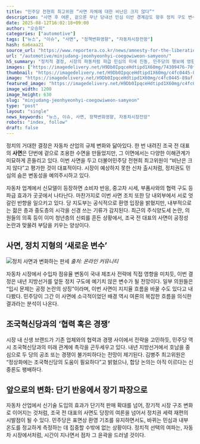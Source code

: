 ```yaml
---
title: "민주당 전현희 최고위원 “사면 자체에 대한 비난은 크지 않다”"
description: "사면 후 여론, 겉으론 무난 당내선 민심 이반 경계감도 향후 정치 구도 변수 주목 ..."
date: 2025-08-12T16:02:18+09:00
author: "오승희"
categories: ["automotive"]
tags: ["뉴스", "이슈", "사면", "정책변화영향", "자동차시장전망"]
hash: 6a6eaa21
source_url: "https://www.reportera.co.kr/news/amnesty-for-the-liberation-day-of-the-fatherland/"
url: "/automotive/minjudang-jeonhyeonhyi-coegowiweon-samyeon/"
h5_summary: "정치적 결정, 시장의 파동처럼 파급 민심의 미세 진동, 민주당의 행보에 영향"
images: ["https://imagedelivery.net/H9Db0IpqceHdtipd1X60mg/74309476-70fa-4870-4011-fbb554610d00/public", "https://imagedelivery.net/H9Db0IpqceHdtipd1X60mg/c4fc0445-89af-46ed-dd8f-b0105d5cce00/public"]
thumbnail: "https://imagedelivery.net/H9Db0IpqceHdtipd1X60mg/c4fc0445-89af-46ed-dd8f-b0105d5cce00/public"
image: "https://imagedelivery.net/H9Db0IpqceHdtipd1X60mg/c4fc0445-89af-46ed-dd8f-b0105d5cce00/public"
featured_image: "https://imagedelivery.net/H9Db0IpqceHdtipd1X60mg/c4fc0445-89af-46ed-dd8f-b0105d5cce00/public"
image_width: 1200
image_height: 630
slug: "minjudang-jeonhyeonhyi-coegowiweon-samyeon"
type: "post"
layout: "single"
news_keywords: "뉴스, 이슈, 사면, 정책변화영향, 자동차시장전망"
robots: "index, follow"
draft: false
---
```


정치의 거대한 결정은 자동차 산업의 규제 변화와 닮아있다. 한 번 내려진 조국 전 대표의 **사면**은 단번에 겉으로 조용한 수면을 만들었지만, 그 이면에서는 다양한 이해관계가 미묘하게 흔들리고 있다. 이번 사면을 두고 더불어민주당 전현희 최고위원이 “비난은 크지 않다”고 평가한 것이 대표적이다. 시장이 예상하지 못한 신차 출시처럼, 정치권도 민심의 숨은 변동성을 예의주시하고 있다.

자동차 업계에서 신모델이 등장하면 소비자 반응, 중고차 시세, 부품사와의 협력 구도 등 파급 효과가 곳곳에서 나타난다. 마찬가지로 이번 사면 조치 또한 당 내외부에서 서로 엇갈린 반향을 일으키고 있다. 당 지도부는 공식적으로 환영 입장을 밝혔지만, 내부적으로는 젊은 층과 중도층의 시각을 신경 쓰는 기류가 감지된다. 최근의 주식양도세 논란, 의원들의 의혹 등이 이미 청년층의 신뢰를 흔든 상황에서, 조국 전 대표의 사면이 공정성 논란과 맞물려 부담을 키우는 양상이다.

## 사면, 정치 지형의 ‘새로운 변수’

![정치 사면과 변화하는 판세](https://imagedelivery.net/H9Db0IpqceHdtipd1X60mg/74309476-70fa-4870-4011-fbb554610d00/public)
*출처: 온라인 커뮤니티*


자동차 시장에서 수입차 점유율 변동이 국내 제조사 전략에 직접 영향을 미치듯, 이번 결정은 내년 지방선거를 앞둔 정치 구도에 예기치 않은 변수가 될 전망이다. 일부 의원들은 “입시 문제는 공정 논란의 상징”이라며, 이번 사면이 지지율 흐름을 바꿀 수도 있다고 내다봤다. 민주당이 그간 이 사면에 소극적이었던 배경 역시 여론의 복잡한 흐름을 의식한 결과라는 분석이 나온다.

## 조국혁신당과의 ‘협력 혹은 경쟁’

시장 내 신생 브랜드가 기존 업체와의 협력과 경쟁 사이에서 전략을 고민하듯, 민주당 역시 조국혁신당과의 미래 관계에 촉각을 곤두세우고 있다. 내년 지방선거에서 호남을 중심으로 두 당의 공조 또는 경쟁이 불가피하다는 전망이 제기된다. 김병주 최고위원은 “정상화에는 조국혁신당의 도움이 필요하다”고 밝혔으나, 합당 논의는 아직 이르다는 신중론도 팽배하다.

## 앞으로의 변화: 단기 반응에서 장기 파장으로

자동차 산업에서 신기술 도입의 효과가 단기적 판매 확대를 넘어, 장기적 시장 구조 변화로 이어지는 것처럼, 조국 전 대표의 사면도 당장의 여론을 넘어서 정치권 세력 재편의 시발점이 될 수 있다. 민주당은 표면상 환영 기조를 유지하면서도, 바뀌는 민심과 내부 온도를 정교하게 측정하는 데 집중할 수밖에 없는 상황이다. 정치적 선택의 여파는, 자동차 시장에서처럼, 시간이 지나면서 점차 그 윤곽을 드러낼 것이다.
